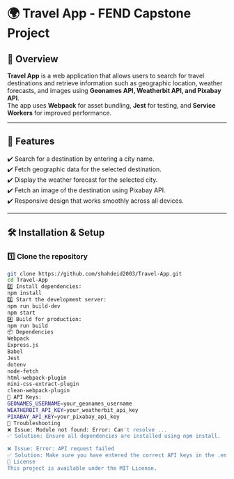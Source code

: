 # 🌍 Travel App - FEND Capstone Project

## 📖 Overview

**Travel App** is a web application that allows users to search for travel destinations and retrieve information such as geographic location, weather forecasts, and images using **Geonames API, Weatherbit API, and Pixabay API**.  
The app uses **Webpack** for asset bundling, **Jest** for testing, and **Service Workers** for improved performance.

---

## 🚀 Features

✔️ Search for a destination by entering a city name.  
✔️ Fetch geographic data for the selected destination.  
✔️ Display the weather forecast for the selected city.  
✔️ Fetch an image of the destination using Pixabay API.  
✔️ Responsive design that works smoothly across all devices.

---

## 🛠 Installation & Setup

### 1️⃣ **Clone the repository**

```sh
git clone https://github.com/shahdeid2003/Travel-App.git
cd Travel-App
2️⃣ Install dependencies:
npm install
3️⃣ Start the development server:
npm run build-dev
npm start
4️⃣ Build for production:
npm run build
📦 Dependencies
Webpack
Express.js
Babel
Jest
dotenv
node-fetch
html-webpack-plugin
mini-css-extract-plugin
clean-webpack-plugin
🔑 API Keys:
GEONAMES_USERNAME=your_geonames_username
WEATHERBIT_API_KEY=your_weatherbit_api_key
PIXABAY_API_KEY=your_pixabay_api_key
🐞 Troubleshooting
❌ Issue: Module not found: Error: Can't resolve ...
✅ Solution: Ensure all dependencies are installed using npm install.

❌ Issue: Error: API request failed
✅ Solution: Make sure you have entered the correct API keys in the .env file.
📜 License
This project is available under the MIT License.

```
